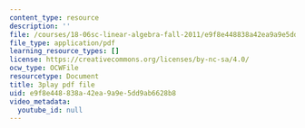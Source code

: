 ```yaml
---
content_type: resource
description: ''
file: /courses/18-06sc-linear-algebra-fall-2011/e9f8e448838a42ea9a9e5dd9ab6628b8_My5w4MXWBew.pdf
file_type: application/pdf
learning_resource_types: []
license: https://creativecommons.org/licenses/by-nc-sa/4.0/
ocw_type: OCWFile
resourcetype: Document
title: 3play pdf file
uid: e9f8e448-838a-42ea-9a9e-5dd9ab6628b8
video_metadata:
  youtube_id: null
---
```

